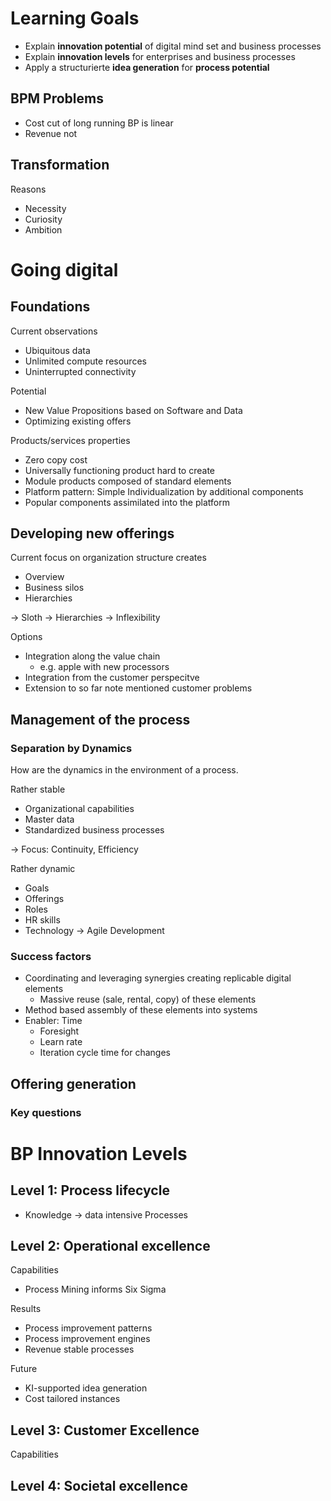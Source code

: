 # Learning Goals
- Explain **innovation potential** of digital mind set and business processes
- Explain **innovation levels** for enterprises and business processes
- Apply a structurierte **idea generation** for **process potential**


## BPM Problems 
- Cost cut of long running BP is linear
- Revenue not 

## Transformation 
Reasons 
- Necessity  
- Curiosity 
- Ambition

# Going digital 
## Foundations 
Current observations
- Ubiquitous data
- Unlimited compute resources
- Uninterrupted connectivity

Potential
- New Value Propositions  based on Software and Data
- Optimizing existing offers

Products/services properties
- Zero copy cost 
- Universally functioning product hard to create
- Module products composed of standard elements 
- Platform pattern: Simple Individualization by additional components 
- Popular components assimilated into the platform

## Developing new offerings 
Current focus on organization structure creates 
- Overview
- Business silos 
- Hierarchies 

-> Sloth
-> Hierarchies -> Inflexibility 

Options 
- Integration along the value chain
	- e.g. apple with new processors 
- Integration from the customer perspecitve
- Extension to so far note mentioned customer problems 
 
## Management of the process
### Separation by Dynamics 
How are the dynamics in the environment of a process. 

Rather stable 
- Organizational capabilities 
- Master data  
- Standardized business processes 

-> Focus: Continuity, Efficiency

Rather dynamic  
- Goals 
- Offerings 
- Roles 
- HR skills 
- Technology 
-> Agile Development

### Success factors 
- Coordinating and leveraging synergies creating replicable digital elements
	- Massive reuse (sale, rental, copy) of these elements
- Method based assembly of these elements into systems
- Enabler: Time
	- Foresight
	- Learn rate
	- Iteration cycle time for changes

## Offering generation 
### Key questions 

# BP Innovation Levels
## Level 1: Process lifecycle 
- Knowledge -> data intensive Processes

## Level 2: Operational excellence
Capabilities 
- Process Mining informs Six Sigma

Results 
- Process improvement patterns
- Process improvement engines 
- Revenue stable processes 

Future 
- KI-supported idea generation 
- Cost tailored instances 

## Level 3: Customer Excellence 
Capabilities 

## Level 4: Societal excellence 
